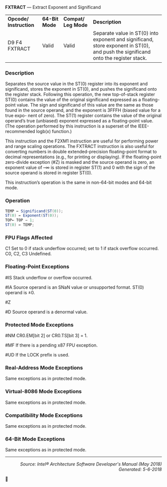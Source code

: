 <b>FXTRACT</b> — Extract Exponent and Significand
<table>
	<tr>
		<td><b>Opcode/ Instruction</b></td>
		<td><b>64-Bit Mode</b></td>
		<td><b>Compat/ Leg Mode</b></td>
		<td><b>Description</b></td>
	</tr>
	<tr>
		<td>D9 F4 FXTRACT</td>
		<td>Valid</td>
		<td>Valid</td>
		<td>Separate value in ST(0) into exponent and significand, store exponent in ST(0), and push the significand onto the register stack.</td>
	</tr>
</table>


### Description
Separates the source value in the ST(0) register into its exponent and significand, stores the exponent in ST(0),
and pushes the significand onto the register stack. Following this operation, the new top-of-stack register ST(0)
contains the value of the original significand expressed as a floating-point value. The sign and significand of this
value are the same as those found in the source operand, and the exponent is 3FFFH (biased value for a true expo-
nent of zero). The ST(1) register contains the value of the original operand’s true (unbiased) exponent expressed
as a floating-point value. (The operation performed by this instruction is a superset of the IEEE-recommended
logb(x) function.)

This instruction and the F2XM1 instruction are useful for performing power and range scaling operations. The
FXTRACT instruction is also useful for converting numbers in double extended-precision floating-point format to
decimal representations (e.g., for printing or displaying).
If the floating-point zero-divide exception (\#Z) is masked and the source operand is zero, an exponent value of –∞
is stored in register ST(1) and 0 with the sign of the source operand is stored in register ST(0).

This instruction’s operation is the same in non-64-bit modes and 64-bit mode.

### Operation

```java
TEMP ← Significand(ST(0));
ST(0) ← Exponent(ST(0));
TOP← TOP − 1;
ST(0) ← TEMP;
```
### FPU Flags Affected

C1
Set to 0 if stack underflow occurred; set to 1 if stack overflow occurred.
C0, C2, C3
Undefined.

### Floating-Point Exceptions

<p>#IS
Stack underflow or overflow occurred.
<p>#IA
Source operand is an SNaN value or unsupported format.
ST(0) operand is ±0.
<p>#Z
<p>#D
Source operand is a denormal value.

### Protected Mode Exceptions

<p>#NM
CR0.EM[bit 2] or CR0.TS[bit 3] = 1.
<p>#MF
If there is a pending x87 FPU exception.
<p>#UD
If the LOCK prefix is used.

### Real-Address Mode Exceptions

Same exceptions as in protected mode.

### Virtual-8086 Mode Exceptions

Same exceptions as in protected mode.

### Compatibility Mode Exceptions
Same exceptions as in protected mode.

### 64-Bit Mode Exceptions

Same exceptions as in protected mode.

 --- 
<p align="right"><i>Source: Intel® Architecture Software Developer's Manual (May 2018)<br>Generated: 5-6-2018</i></p>
